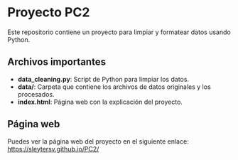 # Proyecto PC2

Este repositorio contiene un proyecto para limpiar y formatear datos usando Python.

## Archivos importantes

- **data_cleaning.py**: Script de Python para limpiar los datos.
- **data/**: Carpeta que contiene los archivos de datos originales y los procesados.
- **index.html**: Página web con la explicación del proyecto.

## Página web

Puedes ver la página web del proyecto en el siguiente enlace: https://sleytersv.github.io/PC2/

